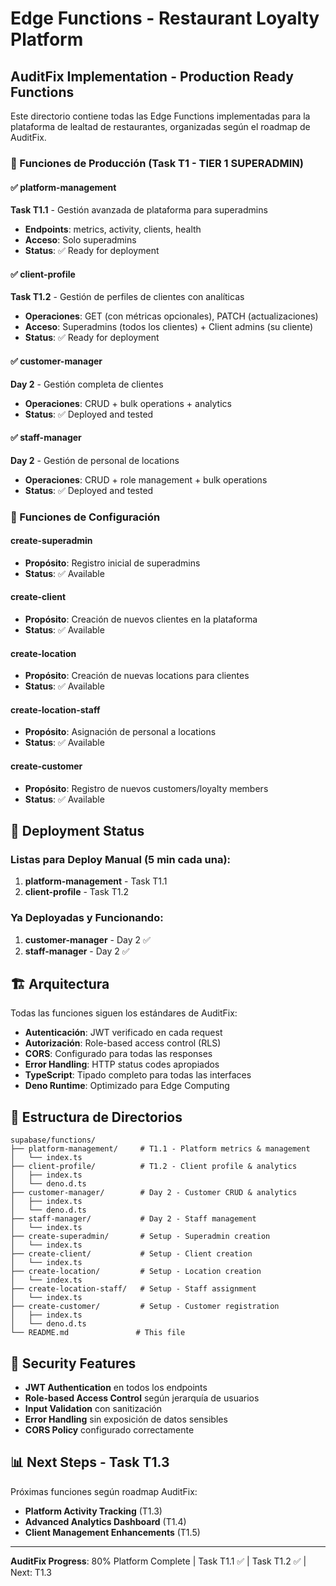 # Edge Functions - Restaurant Loyalty Platform

## AuditFix Implementation - Production Ready Functions

Este directorio contiene todas las Edge Functions implementadas para la plataforma de lealtad de restaurantes, organizadas según el roadmap de AuditFix.

### 🎯 Funciones de Producción (Task T1 - TIER 1 SUPERADMIN)

#### ✅ platform-management
**Task T1.1** - Gestión avanzada de plataforma para superadmins
- **Endpoints**: metrics, activity, clients, health
- **Acceso**: Solo superadmins 
- **Status**: ✅ Ready for deployment

#### ✅ client-profile  
**Task T1.2** - Gestión de perfiles de clientes con analíticas
- **Operaciones**: GET (con métricas opcionales), PATCH (actualizaciones)
- **Acceso**: Superadmins (todos los clientes) + Client admins (su cliente)
- **Status**: ✅ Ready for deployment

#### ✅ customer-manager
**Day 2** - Gestión completa de clientes
- **Operaciones**: CRUD + bulk operations + analytics
- **Status**: ✅ Deployed and tested

#### ✅ staff-manager
**Day 2** - Gestión de personal de locations
- **Operaciones**: CRUD + role management + bulk operations  
- **Status**: ✅ Deployed and tested

### 🔧 Funciones de Configuración

#### create-superadmin
- **Propósito**: Registro inicial de superadmins
- **Status**: ✅ Available

#### create-client
- **Propósito**: Creación de nuevos clientes en la plataforma
- **Status**: ✅ Available

#### create-location
- **Propósito**: Creación de nuevas locations para clientes
- **Status**: ✅ Available

#### create-location-staff
- **Propósito**: Asignación de personal a locations
- **Status**: ✅ Available

#### create-customer
- **Propósito**: Registro de nuevos customers/loyalty members
- **Status**: ✅ Available

## 🚀 Deployment Status

### Listas para Deploy Manual (5 min cada una):
1. **platform-management** - Task T1.1
2. **client-profile** - Task T1.2

### Ya Deployadas y Funcionando:
1. **customer-manager** - Day 2 ✅
2. **staff-manager** - Day 2 ✅

## 🏗️ Arquitectura

Todas las funciones siguen los estándares de AuditFix:

- **Autenticación**: JWT verificado en cada request
- **Autorización**: Role-based access control (RLS)
- **CORS**: Configurado para todas las responses
- **Error Handling**: HTTP status codes apropiados
- **TypeScript**: Tipado completo para todas las interfaces
- **Deno Runtime**: Optimizado para Edge Computing

## 📁 Estructura de Directorios

```
supabase/functions/
├── platform-management/     # T1.1 - Platform metrics & management
│   └── index.ts
├── client-profile/          # T1.2 - Client profile & analytics
│   ├── index.ts
│   └── deno.d.ts
├── customer-manager/        # Day 2 - Customer CRUD & analytics
│   ├── index.ts
│   └── deno.d.ts
├── staff-manager/           # Day 2 - Staff management
│   └── index.ts
├── create-superadmin/       # Setup - Superadmin creation
│   └── index.ts
├── create-client/           # Setup - Client creation
│   └── index.ts
├── create-location/         # Setup - Location creation
│   └── index.ts
├── create-location-staff/   # Setup - Staff assignment
│   └── index.ts
├── create-customer/         # Setup - Customer registration
│   ├── index.ts
│   └── deno.d.ts
└── README.md               # This file
```

## 🔐 Security Features

- **JWT Authentication** en todos los endpoints
- **Role-based Access Control** según jerarquía de usuarios
- **Input Validation** con sanitización
- **Error Handling** sin exposición de datos sensibles
- **CORS Policy** configurado correctamente

## 📊 Next Steps - Task T1.3

Próximas funciones según roadmap AuditFix:
- **Platform Activity Tracking** (T1.3)
- **Advanced Analytics Dashboard** (T1.4)
- **Client Management Enhancements** (T1.5)

---

**AuditFix Progress**: 80% Platform Complete | Task T1.1 ✅ | Task T1.2 ✅ | Next: T1.3 